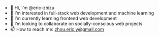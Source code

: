 - 👋 Hi, I’m @eric-zhizu
- 👀 I’m interested in full-stack web development and machine learning
- 🌱 I’m currently learning frontend web development
- 💞️ I’m looking to collaborate on socially-conscious web projects
- 📫 How to reach me: zhou.eric.y@gmail.com

<!---
eric-zhizu/eric-zhizu is a ✨ special ✨ repository because its `README.md` (this file) appears on your GitHub profile.
You can click the Preview link to take a look at your changes.
--->
